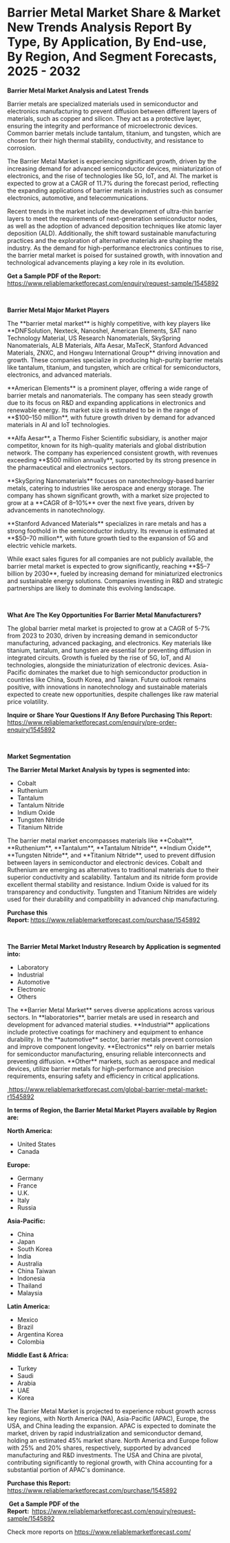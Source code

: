 <p><h1>Barrier Metal Market Share & Market New Trends Analysis Report By Type, By Application, By End-use, By Region, And Segment Forecasts, 2025 - 2032</h1></p><p><strong>Barrier Metal Market Analysis and Latest Trends</strong></p>
<p><p>Barrier metals are specialized materials used in semiconductor and electronics manufacturing to prevent diffusion between different layers of materials, such as copper and silicon. They act as a protective layer, ensuring the integrity and performance of microelectronic devices. Common barrier metals include tantalum, titanium, and tungsten, which are chosen for their high thermal stability, conductivity, and resistance to corrosion.</p><p>The Barrier Metal Market is experiencing significant growth, driven by the increasing demand for advanced semiconductor devices, miniaturization of electronics, and the rise of technologies like 5G, IoT, and AI. The market is expected to grow at a CAGR of 11.7% during the forecast period, reflecting the expanding applications of barrier metals in industries such as consumer electronics, automotive, and telecommunications.</p><p>Recent trends in the market include the development of ultra-thin barrier layers to meet the requirements of next-generation semiconductor nodes, as well as the adoption of advanced deposition techniques like atomic layer deposition (ALD). Additionally, the shift toward sustainable manufacturing practices and the exploration of alternative materials are shaping the industry. As the demand for high-performance electronics continues to rise, the barrier metal market is poised for sustained growth, with innovation and technological advancements playing a key role in its evolution.</p></p>
<p><strong>Get a Sample PDF of the Report:&nbsp;</strong> <a href="https://www.reliablemarketforecast.com/enquiry/request-sample/1545892?utm_campaign=1080&utm_medium=2&utm_source=Github&utm_content=ia&utm_term=26012025&utm_id=barrier-metal">https://www.reliablemarketforecast.com/enquiry/request-sample/1545892</a></p>
<p>&nbsp;</p>
<p><strong>Barrier Metal Major Market Players</strong></p>
<p><p>The **barrier metal market** is highly competitive, with key players like **DNFSolution, Nexteck, Nanoshel, American Elements, SAT nano Technology Material, US Research Nanomaterials, SkySpring Nanomaterials, ALB Materials, Alfa Aesar, MaTecK, Stanford Advanced Materials, ZNXC, and Hongwu International Group** driving innovation and growth. These companies specialize in producing high-purity barrier metals like tantalum, titanium, and tungsten, which are critical for semiconductors, electronics, and advanced materials.</p><p>**American Elements** is a prominent player, offering a wide range of barrier metals and nanomaterials. The company has seen steady growth due to its focus on R&D and expanding applications in electronics and renewable energy. Its market size is estimated to be in the range of **$100–150 million**, with future growth driven by demand for advanced materials in AI and IoT technologies.</p><p>**Alfa Aesar**, a Thermo Fisher Scientific subsidiary, is another major competitor, known for its high-quality materials and global distribution network. The company has experienced consistent growth, with revenues exceeding **$500 million annually**, supported by its strong presence in the pharmaceutical and electronics sectors.</p><p>**SkySpring Nanomaterials** focuses on nanotechnology-based barrier metals, catering to industries like aerospace and energy storage. The company has shown significant growth, with a market size projected to grow at a **CAGR of 8–10%** over the next five years, driven by advancements in nanotechnology.</p><p>**Stanford Advanced Materials** specializes in rare metals and has a strong foothold in the semiconductor industry. Its revenue is estimated at **$50–70 million**, with future growth tied to the expansion of 5G and electric vehicle markets.</p><p>While exact sales figures for all companies are not publicly available, the barrier metal market is expected to grow significantly, reaching **$5–7 billion by 2030**, fueled by increasing demand for miniaturized electronics and sustainable energy solutions. Companies investing in R&D and strategic partnerships are likely to dominate this evolving landscape.</p></p>
<p>&nbsp;</p>
<p><strong>What Are The Key Opportunities For Barrier Metal Manufacturers?</strong></p>
<p><p>The global barrier metal market is projected to grow at a CAGR of 5-7% from 2023 to 2030, driven by increasing demand in semiconductor manufacturing, advanced packaging, and electronics. Key materials like titanium, tantalum, and tungsten are essential for preventing diffusion in integrated circuits. Growth is fueled by the rise of 5G, IoT, and AI technologies, alongside the miniaturization of electronic devices. Asia-Pacific dominates the market due to high semiconductor production in countries like China, South Korea, and Taiwan. Future outlook remains positive, with innovations in nanotechnology and sustainable materials expected to create new opportunities, despite challenges like raw material price volatility.</p></p>
<p><strong>Inquire or Share Your Questions If Any Before Purchasing This Report:</strong> <a href="https://www.reliablemarketforecast.com/enquiry/pre-order-enquiry/1545892?utm_campaign=1080&utm_medium=2&utm_source=Github&utm_content=ia&utm_term=26012025&utm_id=barrier-metal">https://www.reliablemarketforecast.com/enquiry/pre-order-enquiry/1545892</a></p>
<p>&nbsp;</p>
<p><strong>Market Segmentation</strong></p>
<p><strong>The Barrier Metal Market Analysis by types is segmented into:</strong></p>
<p><ul><li>Cobalt</li><li>Ruthenium</li><li>Tantalum</li><li>Tantalum Nitride</li><li>Indium Oxide</li><li>Tungsten Nitride</li><li>Titanium Nitride</li></ul></p>
<p><p>The barrier metal market encompasses materials like **Cobalt**, **Ruthenium**, **Tantalum**, **Tantalum Nitride**, **Indium Oxide**, **Tungsten Nitride**, and **Titanium Nitride**, used to prevent diffusion between layers in semiconductor and electronic devices. Cobalt and Ruthenium are emerging as alternatives to traditional materials due to their superior conductivity and scalability. Tantalum and its nitride form provide excellent thermal stability and resistance. Indium Oxide is valued for its transparency and conductivity. Tungsten and Titanium Nitrides are widely used for their durability and compatibility in advanced chip manufacturing.</p></p>
<p><strong>Purchase this Report:&nbsp;</strong><a href="https://www.reliablemarketforecast.com/purchase/1545892?utm_campaign=1080&utm_medium=2&utm_source=Github&utm_content=ia&utm_term=26012025&utm_id=barrier-metal">https://www.reliablemarketforecast.com/purchase/1545892</a></p>
<p>&nbsp;</p>
<p><strong>The Barrier Metal Market Industry Research by Application is segmented into:</strong></p>
<p><ul><li>Laboratory</li><li>Industrial</li><li>Automotive</li><li>Electronic</li><li>Others</li></ul></p>
<p><p>The **Barrier Metal Market** serves diverse applications across various sectors. In **laboratories**, barrier metals are used in research and development for advanced material studies. **Industrial** applications include protective coatings for machinery and equipment to enhance durability. In the **automotive** sector, barrier metals prevent corrosion and improve component longevity. **Electronics** rely on barrier metals for semiconductor manufacturing, ensuring reliable interconnects and preventing diffusion. **Other** markets, such as aerospace and medical devices, utilize barrier metals for high-performance and precision requirements, ensuring safety and efficiency in critical applications.</p></p>
<p><a href="https://www.reliablemarketforecast.com/global-barrier-metal-market-r1545892?utm_campaign=1080&utm_medium=2&utm_source=Github&utm_content=ia&utm_term=26012025&utm_id=barrier-metal">&nbsp;https://www.reliablemarketforecast.com/global-barrier-metal-market-r1545892</a></p>
<p><strong>In terms of Region, the Barrier Metal Market Players available by Region are:</strong></p>
<p>
    <p> <strong> North America: </strong>
        <ul>
            <li>United States</li>
            <li>Canada</li>
        </ul>
        </p> 
    <p> <strong> Europe: </strong>
        <ul>
            <li>Germany</li>
            <li>France</li>
            <li>U.K.</li>
            <li>Italy</li>
            <li>Russia</li>
        </ul>
        </p> 
    <p> <strong> Asia-Pacific: </strong>
        <ul>
            <li>China</li>
            <li>Japan</li>
            <li>South Korea</li>
            <li>India</li>
            <li>Australia</li>
            <li>China Taiwan</li>
            <li>Indonesia</li>
            <li>Thailand</li>
            <li>Malaysia</li>
        </ul>
        </p> 
    <p> <strong> Latin America: </strong>
        <ul>
            <li>Mexico</li>
            <li>Brazil</li>
            <li>Argentina Korea</li>
            <li>Colombia</li>
        </ul>
        </p> 
    <p> <strong> Middle East & Africa: </strong>
        <ul>
            <li>Turkey</li>
            <li>Saudi</li>
            <li>Arabia</li>
            <li>UAE</li>
            <li>Korea</li>
        </ul>
    </p>
    </p>
<p><p>The Barrier Metal Market is projected to experience robust growth across key regions, with North America (NA), Asia-Pacific (APAC), Europe, the USA, and China leading the expansion. APAC is expected to dominate the market, driven by rapid industrialization and semiconductor demand, holding an estimated 45% market share. North America and Europe follow with 25% and 20% shares, respectively, supported by advanced manufacturing and R&D investments. The USA and China are pivotal, contributing significantly to regional growth, with China accounting for a substantial portion of APAC's dominance.</p></p>
<p><strong>Purchase this Report: </strong><a href="https://www.reliablemarketforecast.com/purchase/1545892?utm_campaign=1080&utm_medium=2&utm_source=Github&utm_content=ia&utm_term=26012025&utm_id=barrier-metal">https://www.reliablemarketforecast.com/purchase/1545892</a></p>
<p>&nbsp;<strong>Get a Sample PDF of the Report:&nbsp;&nbsp;</strong><a href="https://www.reliablemarketforecast.com/enquiry/request-sample/1545892?utm_campaign=1080&utm_medium=2&utm_source=Github&utm_content=ia&utm_term=26012025&utm_id=barrier-metal">https://www.reliablemarketforecast.com/enquiry/request-sample/1545892</a></p>
<p><strong></strong></p>
<p>Check more reports on <a href="https://www.reliablemarketforecast.com/?utm_campaign=1080&utm_medium=2&utm_source=Github&utm_content=ia&utm_term=26012025&utm_id=barrier-metal">https://www.reliablemarketforecast.com/</a></p>